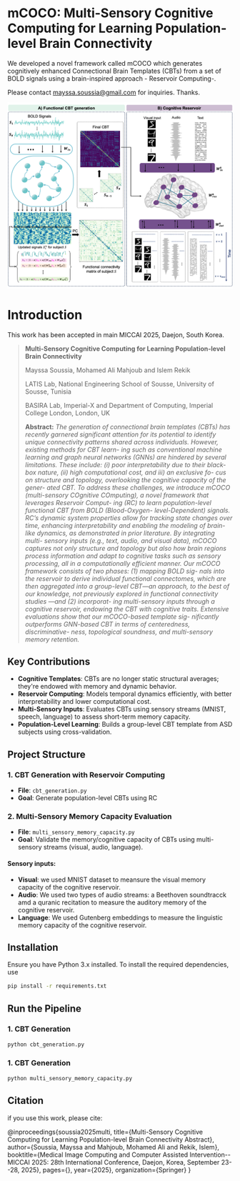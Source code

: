 # mCOCO: Multi-Sensory Cognitive Computing for Learning Population-level Brain Connectivity
We developed a novel framework called mCOCO which generates cognitively enhanced Connectional Brain Templates (CBTs) from a set of BOLD signals using a brain-inspired approach - Reservoir Computing-.

Please contact mayssa.soussia@gmail.com for inquiries. Thanks.


![Main Figure](Main_Figure.png)

# Introduction
This work  has been accepted in main MICCAI 2025, Daejon, South Korea. 


> **Multi-Sensory Cognitive Computing for Learning Population-level Brain Connectivity**
>
> Mayssa Soussia, Mohamed Ali Mahjoub and Islem Rekik
>
> LATIS Lab, National Engineering School of Sousse, University of Sousse, Tunisia
> 
> BASIRA Lab, Imperial-X and Department of Computing, Imperial College London, London, UK
>
> **Abstract:** *The generation of connectional brain templates (CBTs) has recently garnered significant attention for its potential to identify unique connectivity patterns shared across individuals. However, existing methods for CBT learn- ing such as conventional machine learning and graph neural networks (GNNs) are hindered by several limitations. These include: (i) poor interpretability due to their black-box nature, (ii) high computational cost, and iii) an exclusive fo- cus on structure and topology, overlooking the cognitive capacity of the gener- ated CBT. To address these challenges, we introduce mCOCO (multi-sensory COgnitive COmputing), a novel framework that leverages Reservoir Comput- ing (RC) to learn population-level functional CBT from BOLD (Blood-Oxygen- level-Dependent) signals. RC’s dynamic system properties allow for tracking state changes over time, enhancing interpretability and enabling the modeling of brain-like dynamics, as demonstrated in prior literature. By integrating multi- sensory inputs (e.g., text, audio, and visual data), mCOCO captures not only structure and topology but also how brain regions process information and adapt to cognitive tasks such as sensory processing, all in a computationally efficient manner. Our mCOCO framework consists of two phases: (1) mapping BOLD sig- nals into the reservoir to derive individual functional connectomes, which are then aggregated into a group-level CBT—an approach, to the best of our knowledge, not previously explored in functional connectivity studies —and (2) incorporat- ing multi-sensory inputs through a cognitive reservoir, endowing the CBT with cognitive traits. Extensive evaluations show that our mCOCO-based template sig- nificantly outperforms GNN-based CBT in terms of centeredness, discriminative- ness, topological soundness, and multi-sensory memory retention.*

## Key Contributions

- **Cognitive Templates**: CBTs are no longer static structural averages; they're endowed with memory and dynamic behavior.
- **Reservoir Computing**: Models temporal dynamics efficiently, with better interpretability and lower computational cost.
- **Multi-Sensory Inputs**: Evaluates CBTs using sensory streams (MNIST, speech, language) to assess short-term memory capacity.
- **Population-Level Learning**: Builds a group-level CBT template from ASD subjects using cross-validation.


## Project Structure

### 1. CBT Generation with Reservoir Computing

- **File**: `cbt_generation.py`
- **Goal**: Generate population-level CBTs using RC

### 2. Multi-Sensory Memory Capacity Evaluation

- **File**: `multi_sensory_memory_capacity.py`
- **Goal**: Validate the memory/cognitive capacity of CBTs using multi-sensory streams (visual, audio, language).

#### Sensory inputs: 
- **Visual**: we used MNIST dataset to meansure the visual memory capacity of the cognitive reservoir.
- **Audio**: We used two types of audio streams: a Beethoven soundtracck amd a quranic recitation to measure the auditory memory of the cognitive reservoir. 
- **Language**: We used Gutenberg embeddings to measure the linguistic memory capacity of the cognitive reservoir. 

## Installation

Ensure you have Python 3.x installed. To install the required dependencies, use

```bash
pip install -r requirements.txt
```


## Run the Pipeline

### 1. CBT Generation
```bash
python cbt_generation.py
```
### 1. CBT Generation
```bash
python multi_sensory_memory_capacity.py
```


## Citation 
if you use this work, please cite:

@inproceedings{soussia2025multi,
  title={Multi-Sensory Cognitive Computing for Learning Population-level Brain Connectivity
Abstract},
  author={Soussia, Mayssa and Mahjoub, Mohamed Ali and Rekik, Islem},
  booktitle={Medical Image Computing and Computer Assisted Intervention--MICCAI 2025: 28th International Conference, Daejon, Korea, September 23--28, 2025},
  pages={},
  year={2025},
  organization={Springer}
}


